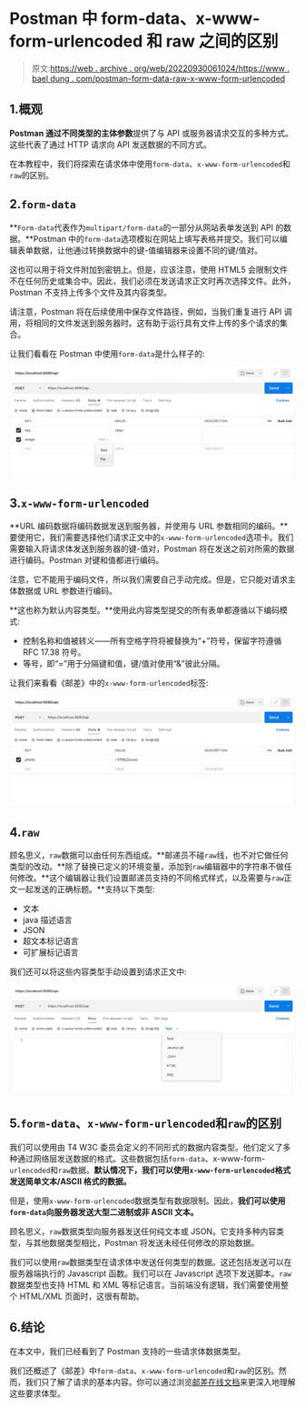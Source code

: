 # Postman 中 form-data、x-www-form-urlencoded 和 raw 之间的区别

> 原文:[https://web . archive . org/web/20220930061024/https://www . bael dung . com/postman-form-data-raw-x-www-form-urlencoded](https://web.archive.org/web/20220930061024/https://www.baeldung.com/postman-form-data-raw-x-www-form-urlencoded)

## 1.概观

**Postman 通过不同类型的主体参数**提供了与 API 或服务器请求交互的多种方式。这些代表了通过 HTTP 请求向 API 发送数据的不同方式。

在本教程中，我们将探索在请求体中使用`form-data`、`x-www-form-urlencoded`和`raw`的区别。

## 2.`form-data`

**`Form-data`代表作为`multipart/form-data`的一部分从网站表单发送到 API 的数据。**Postman 中的`form-data`选项模拟在网站上填写表格并提交。我们可以编辑表单数据，让他通过转换数据中的键-值编辑器来设置不同的键/值对。

这也可以用于将文件附加到密钥上。但是，应该注意，使用 HTML5 会限制文件不在任何历史或集合中。因此，我们必须在发送请求正文时再次选择文件。此外，Postman 不支持上传多个文件及其内容类型。

请注意，Postman 将在后续使用中保存文件路径，例如，当我们重复进行 API 调用，将相同的文件发送到服务器时。这有助于运行具有文件上传的多个请求的集合。

让我们看看在 Postman 中使用`form-data`是什么样子的:

[![form-data](img/2c2e58d0edcec4947e5a1804ea53f349.png)](/web/20220812000319/https://www.baeldung.com/wp-content/uploads/2022/06/Screenshot-2022-06-18-at-11.18.26-PM.png)

## 3.`x-www-form-urlencoded`

**URL 编码数据将编码数据发送到服务器，并使用与 URL 参数相同的编码。**要使用它，我们需要选择他们请求正文中的`x-www-form-urlencoded`选项卡。我们需要输入将请求体发送到服务器的键-值对，Postman 将在发送之前对所需的数据进行编码。Postman 对键和值都进行编码。

注意，它不能用于编码文件，所以我们需要自己手动完成。但是，它只能对请求主体数据或 URL 参数进行编码。

**这也称为默认内容类型。**使用此内容类型提交的所有表单都遵循以下编码模式:

*   控制名称和值被转义——所有空格字符将被替换为“+”符号，保留字符遵循 RFC 17.38 符号。
*   等号，即“=”用于分隔键和值，键/值对使用“&”彼此分隔。

让我们来看看《邮差》中的`x-www-form-urlencoded`标签:

[![](img/e598ded9406a69c5c9ce606f35c99f83.png)](/web/20220812000319/https://www.baeldung.com/wp-content/uploads/2022/06/Screenshot-2022-06-18-at-11.32.41-PM.png)

## 4.`raw`

顾名思义，`raw`数据可以由任何东西组成。**邮递员不碰`raw`线，也不对它做任何类型的改动。**除了替换已定义的环境变量，添加到`raw`编辑器中的字符串不做任何修改。**这个编辑器让我们设置邮递员支持的不同格式样式，以及需要与`raw`正文一起发送的正确标题。**支持以下类型:

*   文本
*   java 描述语言
*   JSON
*   超文本标记语言
*   可扩展标记语言

我们还可以将这些内容类型手动设置到请求正文中:

[![](img/ca273fd98a45ea7e55d3343b0d4a21b4.png)](/web/20220812000319/https://www.baeldung.com/wp-content/uploads/2022/06/Screenshot-2022-06-18-at-11.50.07-PM.png)

## 5.`form-data`、`x-www-form-urlencoded`和`raw`的区别

我们可以使用由 T4 W3C 委员会定义的不同形式的数据内容类型。他们定义了多种通过网络层发送数据的格式。这些数据包括`form-data`、x-www-form- `urlencoded`和`raw`数据。**默认情况下，我们可以使用`x-www-form-urlencoded`格式发送简单文本/ASCII 格式的数据。**

但是，使用`x-www-form-urlencoded`数据类型有数据限制。因此，**我们可以使用`form-data`向服务器发送大型二进制或非 ASCII 文本。**

顾名思义，`raw`数据类型向服务器发送任何纯文本或 JSON。它支持多种内容类型，与其他数据类型相比，Postman 将发送未经任何修改的原始数据。

我们可以使用`raw`数据类型在请求体中发送任何类型的数据。这还包括发送可以在服务器端执行的 Javascript 函数。我们可以在 Javascript 选项下发送脚本。`raw`数据类型也支持 HTML 和 XML 等标记语言。当前端没有逻辑，我们需要使用整个 HTML/XML 页面时，这很有帮助。

## 6.结论

在本文中，我们已经看到了 Postman 支持的一些请求体数据类型。

我们还概述了《邮差》中`form-data`、`x-www-form-urlencoded`和`raw`的区别。然而，我们只了解了请求的基本内容。你可以通过浏览[邮差在线文档](https://web.archive.org/web/20220812000319/https://learning.postman.com/docs/sending-requests/requests/)来更深入地理解这些要求体型。
